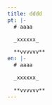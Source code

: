 ```yaml
---
title: dddd
pt: |-
  # aaaa

  _xxxxxx_

  **vvvvvv**
en: |-
  # aaaa

  _xxxxxx_

  **vvvvvv**
---
```


